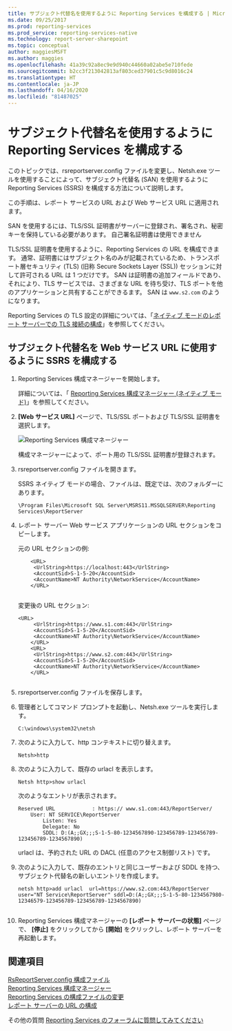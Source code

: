 ```yaml
---
title: サブジェクト代替名を使用するように Reporting Services を構成する | Microsoft Docs
ms.date: 09/25/2017
ms.prod: reporting-services
ms.prod_service: reporting-services-native
ms.technology: report-server-sharepoint
ms.topic: conceptual
author: maggiesMSFT
ms.author: maggies
ms.openlocfilehash: 41a39c92a8ec9e9d940c44660a02abe5e710fede
ms.sourcegitcommit: b2cc3f213042813af803ced37901c5c9d8016c24
ms.translationtype: HT
ms.contentlocale: ja-JP
ms.lasthandoff: 04/16/2020
ms.locfileid: "81487025"
---
```

# <a name="configure-reporting-services-to-use-a-subject-alternative-name"></a>サブジェクト代替名を使用するように Reporting Services を構成する

このトピックでは、rsreportserver.config ファイルを変更し、Netsh.exe ツールを使用することによって、サブジェクト代替名 (SAN) を使用するように Reporting Services (SSRS) を構成する方法について説明します。

この手順は、レポート サービスの URL および Web サービス URL に適用されます。

SAN を使用するには、TLS/SSL 証明書がサーバーに登録され、署名され、秘密キーを保持している必要があります。 自己署名証明書は使用できません  
  
 TLS/SSL 証明書を使用するように、Reporting Services の URL を構成できます。 通常、証明書にはサブジェクト名のみが記載されているため、トランスポート層セキュリティ (TLS) (旧称 Secure Sockets Layer (SSL)) セッションに対して許可される URL は 1 つだけです。 SAN は証明書の追加フィールドであり、それにより、TLS サービスでは、さまざまな URL を待ち受け、TLS ポートを他のアプリケーションと共有することができるます。 SAN は `www.s2.com` のようになります。  
  
 Reporting Services の TLS 設定の詳細については、「[ネイティブ モードのレポート サーバーでの TLS 接続の構成](../../reporting-services/security/configure-ssl-connections-on-a-native-mode-report-server.md)」を参照してください。  
  
## <a name="configure-ssrs-to-use-a-subject-alternative-name-for-web-service-url"></a>サブジェクト代替名を Web サービス URL に使用するように SSRS を構成する
  
1.  Reporting Services 構成マネージャーを開始します。  
  
     詳細については、「 [Reporting Services 構成マネージャー &#40;ネイティブ モード&#41;](../../reporting-services/install-windows/reporting-services-configuration-manager-native-mode.md)」を参照してください。  
  
2.  **[Web サービス URL]** ページで、TLS/SSL ポートおよび TLS/SSL 証明書を選択します。  
  
     ![Reporting Services 構成マネージャー](../../reporting-services/report-server-sharepoint/media/reportingservices-configurationmanager.png "Reporting Services 構成マネージャー")  
  
     構成マネージャーによって、ポート用の TLS/SSL 証明書が登録されます。  
  
3.  rsreportserver.config ファイルを開きます。  
  
     SSRS ネイティブ モードの場合、ファイルは、既定では、次のフォルダーにあります。  
  
    ```  
    \Program Files\Microsoft SQL Server\MSRS11.MSSQLSERVER\Reporting Services\ReportServer  
    ```  
  
4.  レポート サーバー Web サービス アプリケーションの URL セクションをコピーします。  
  
     元の URL セクションの例:  
  
    ```  
        <URL>  
         <UrlString>https://localhost:443</UrlString>  
         <AccountSid>S-1-5-20</AccountSid>  
         <AccountName>NT Authority\NetworkService</AccountName>  
        </URL>  
  
    ```  
  
     変更後の URL セクション:
  
    ```  
    <URL>  
         <UrlString>https://www.s1.com:443</UrlString>  
         <AccountSid>S-1-5-20</AccountSid>  
         <AccountName>NT Authority\NetworkService</AccountName>  
        </URL>  
        <URL>  
         <UrlString>https://www.s2.com:443</UrlString>  
         <AccountSid>S-1-5-20</AccountSid>  
         <AccountName>NT Authority\NetworkService</AccountName>  
        </URL>  
  
    ```  
  
5.  rsreportserver.config ファイルを保存します。  
  
6.  管理者としてコマンド プロンプトを起動し、Netsh.exe ツールを実行します。  
  
    ```  
    C:\windows\system32\netsh  
    ```  
  
7.  次のように入力して、http コンテキストに切り替えます。  
  
    ```  
    Netsh>http  
    ```  
  
8.  次のように入力して、既存の urlacl を表示します。
  
    ```  
    Netsh http>show urlacl  
    ```  
  
     次のようなエントリが表示されます。  
  
    ```  
    Reserved URL            : https:// www.s1.com:443/ReportServer/  
        User: NT SERVICE\ReportServer  
            Listen: Yes  
            Delegate: No  
            SDDL: D:(A;;GX;;;S-1-5-80-1234567890-123456789-123456789-123456789-1234567890)  
    ```  
  
     urlacl は、予約された URL の DACL (任意のアクセス制御リスト) です。  
  
9. 次のように入力して、既存のエントリと同じユーザーおよび SDDL を持つ、サブジェクト代替名の新しいエントリを作成します。  
  
    ```  
    netsh http>add urlacl  url=https://www.s2.com:443/ReportServer    
    user="NT Service\ReportServer" sddl=D:(A;;GX;;;S-1-5-80-1234567980-12346579-123456789-123456789-1234567890)  
  
    ```  
  
10. Reporting Services 構成マネージャーの **[レポート サーバーの状態]** ページで、 **[停止]** をクリックしてから **[開始]** をクリックし、レポート サーバーを再起動します。  
  
## <a name="see-also"></a>関連項目

 [RsReportServer.config 構成ファイル](../../reporting-services/report-server/rsreportserver-config-configuration-file.md)   
 [Reporting Services 構成マネージャー](../../reporting-services/install-windows/reporting-services-configuration-manager-native-mode.md)   
 [Reporting Services の構成ファイルの変更](../../reporting-services/report-server/modify-a-reporting-services-configuration-file-rsreportserver-config.md)   
 [レポート サーバーの URL の構成](../../reporting-services/install-windows/configure-report-server-urls-ssrs-configuration-manager.md)

その他の質問 [Reporting Services のフォーラムに質問してみてください](https://go.microsoft.com/fwlink/?LinkId=620231)
